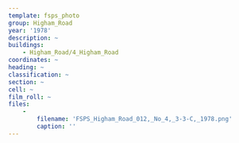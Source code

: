 ```yaml
---
template: fsps_photo
group: Higham_Road
year: '1978'
description: ~
buildings:
    - Higham_Road/4_Higham_Road
coordinates: ~
heading: ~
classification: ~
section: ~
cell: ~
film_roll: ~
files:
    -
        filename: 'FSPS_Higham_Road_012,_No_4,_3-3-C,_1978.png'
        caption: ''
---
```

